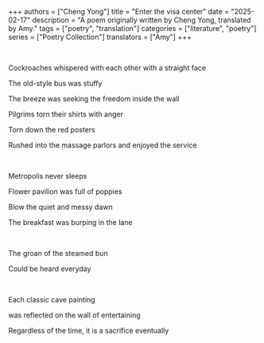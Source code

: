 +++
authors = ["Cheng Yong"]
title = "Enter the visa center"
date = "2025-02-17"
description = "A poem originally written by Cheng Yong, translated by Amy."
tags = ["poetry", "translation"]
categories = ["literature", "poetry"]
series = ["Poetry Collection"]
translators = ["Amy"]
+++


&#8201;


Cockroaches whispered with each other with a straight face

The old-style bus was stuffy

The breeze was seeking the freedom inside the wall

Pilgrims torn their shirts with anger

Torn down the red posters

Rushed into the massage parlors and enjoyed the service

&#8201;

Metropolis never sleeps

Flower pavilion was full of poppies

Blow the quiet and messy dawn

The breakfast was burping in the lane

&#8201;

The groan of the steamed bun

Could be heard everyday

&#8201;

Each classic cave painting

was reflected on the wall of entertaining

Regardless of the time, it is a sacrifice eventually



&#8201;


